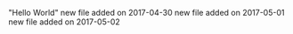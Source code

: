 "Hello World" 
new file added on 2017-04-30 
new file added on 2017-05-01 
new file added on 2017-05-02 
